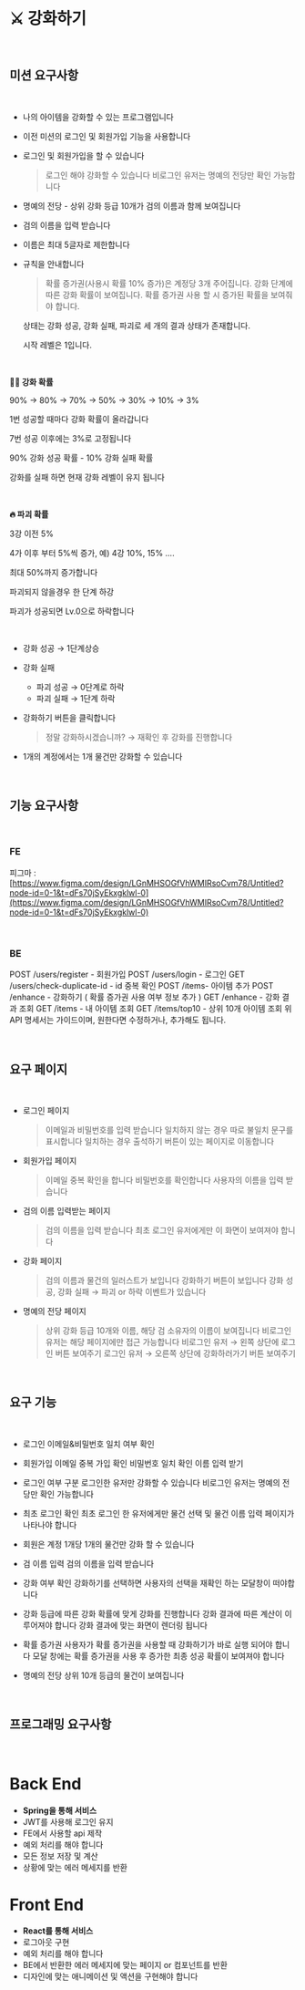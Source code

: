 # ⚔️ 강화하기

</br>

## 미션 요구사항

</br>

- 나의 아이템을 강화할 수 있는 프로그램입니다
- 이전 미션의 로그인 및 회원가입 기능을 사용합니다

- 로그인 및 회원가입을 할 수 있습니다
  > 로그인 해야 강화할 수 있습니다
  > 비로그인 유저는 명예의 전당만 확인 가능합니다
- 명예의 전당 - 상위 강화 등급 10개가 검의 이름과 함께 보여집니다
- 검의 이름을 입력 받습니다
- 이름은 최대 5글자로 제한합니다

- 규칙을 안내합니다

  > 확률 증가권(사용시 확률 10% 증가)은 계정당 3개 주어집니다.
  > 강화 단계에 따른 강화 확률이 보여집니다.
  > 확률 증가권 사용 할 시 증가된 확률을 보여줘야 합니다.

  상태는 강화 성공, 강화 실패, 파괴로 세 개의 결과 상태가 존재합니다.

  시작 레벨은 1입니다.

</br>

**💪🏻 강화 확률**

90% → 80% → 70% → 50% → 30% → 10% → 3%

1번 성공할 때마다 강화 확률이 올라갑니다

7번 성공 이후에는 3%로 고정됩니다

90% 강화 성공 확률 - 10% 강화 실패 확률

강화를 실패 하면 현재 강화 레벨이 유지 됩니다

</br>

**🔥 파괴 확률**

3강 이전 5%

4가 이후 부터 5%씩 증가, 예) 4강 10%, 15% ….

최대 50%까지 증가합니다

파괴되지 않을경우 한 단계 하강

파괴가 성공되면 Lv.0으로 하락합니다

</br>

- 강화 성공
  → 1단계상승
- 강화 실패

  - 파괴 성공
    → 0단계로 하락
  - 파괴 실패
    → 1단계 하락

- 강화하기 버튼을 클릭합니다
  > 정말 강화하시겠습니까? → 재확인 후 강화를 진행합니다
- 1개의 계정에서는 1개 물건만 강화할 수 있습니다

</br>

## 기능 요구사항

</br>

### FE

피그마 : [https://www.figma.com/design/LGnMHSOGfVhWMIRsoCvm78/Untitled?node-id=0-1&t=dFs70jSyEkxgklwl-0](https://www.figma.com/design/LGnMHSOGfVhWMIRsoCvm78/Untitled?node-id=0-1&t=dFs70jSyEkxgklwl-0)

</br>

### BE

POST /users/register - 회원가입
POST /users/login - 로그인
GET /users/check-duplicate-id - id 중복 확인
POST /items- 아이템 추가
POST /enhance - 강화하기 ( 확률 증가권 사용 여부 정보 추가 )
GET /enhance - 강화 결과 조회
GET /items - 내 아이템 조회
GET /items/top10 - 상위 10개 아이템 조회
위 API 명세서는 가이드이며, 원한다면 수정하거나, 추가해도 됩니다.

</br>

## 요구 페이지

</br>

- 로그인 페이지

  > 이메일과 비밀번호를 입력 받습니다
  > 일치하지 않는 경우 따로 불일치 문구를 표시합니다
  > 일치하는 경우 출석하기 버튼이 있는 페이지로 이동합니다

- 회원가입 페이지

  > 이메일 중복 확인을 합니다
  > 비밀번호를 확인합니다
  > 사용자의 이름을 입력 받습니다

- 검의 이름 입력받는 페이지

  > 검의 이름을 입력 받습니다
  > 최초 로그인 유저에게만 이 화면이 보여져야 합니다

- 강화 페이지

  > 검의 이름과 물건의 일러스트가 보입니다
  > 강화하기 버튼이 보입니다
  > 강화 성공, 강화 실패 → 파괴 or 하락 이벤트가 있습니다

- 명예의 전당 페이지
  > 상위 강화 등급 10개와 이름, 해당 검 소유자의 이름이 보여집니다
  > 비로그인 유저는 해당 페이지에만 접근 가능합니다
  > 비로그인 유저 → 왼쪽 상단에 로그인 버튼 보여주기
  > 로그인 유저 → 오른쪽 상단에 강화하러가기 버튼 보여주기

</br>

## 요구 기능

</br>

- 로그인
  이메일&비밀번호 일치 여부 확인
  </br>

- 회원가입
  이메일 중복 가입 확인
  비밀번호 일치 확인
  이름 입력 받기
  </br>
- 로그인 여부 구분
  로그인한 유저만 강화할 수 있습니다
  비로그인 유저는 명예의 전당만 확인 가능합니다
  </br>

- 최초 로그인 확인
  최초 로그인 한 유저에게만 물건 선택 및 물건 이름 입력 페이지가 나타나야 합니다
- 회원은 계정 1개당 1개의 물건만 강화 할 수 있습니다
  </br>

- 검 이름 입력
  검의 이름을 입력 받습니다
  </br>

- 강화 여부 확인
  강화하기를 선택하면 사용자의 선택을 재확인 하는 모달창이 떠야합니다
  </br>

- 강화
  등급에 따른 강화 확률에 맞게 강화를 진행합니다
  강화 결과에 따른 계산이 이루어져야 합니다
  강화 결과에 맞는 화면이 렌더링 됩니다
  </br>

- 확률 증가권
  사용자가 확률 증가권을 사용할 때 강화하기가 바로 실행 되어야 합니다
  모달 창에는 확률 증가권을 사용 후 증가한 최종 성공 확률이 보여져야 합니다
  </br>

- 명예의 전당
  상위 10개 등급의 물건이 보여집니다

  </br>

## 프로그래밍 요구사항

</br>

# Back End

- **Spring을 통해 서비스**
- JWT를 사용해 로그인 유지
- FE에서 사용할 api 제작
- 예외 처리를 해야 합니다
- 모든 정보 저장 및 계산
- 상황에 맞는 에러 메세지를 반환

# Front End

- **React를 통해 서비스**
- 로그아웃 구현
- 예외 처리를 해야 합니다
- BE에서 반환한 에러 메세지에 맞는 페이지 or 컴포넌트를 반환
- 디자인에 맞는 애니메이션 및 액션을 구현해야 합니다
